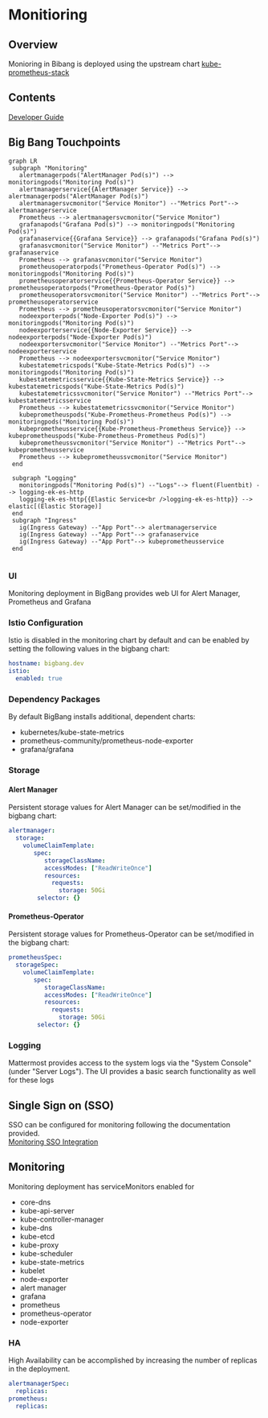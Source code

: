 # Monitioring

## Overview
Monioring in Bibang is deployed using the upstream chart  [kube-prometheus-stack](https://github.com/prometheus-community/helm-charts/charts/kube-prometheus-stack)

## Contents

[Developer Guide](docs/developer-guide.md)

## Big Bang Touchpoints

 ```mermaid
graph LR
  subgraph "Monitoring"
    alertmanagerpods("AlertManager Pod(s)") --> monitoringpods("Monitoring Pod(s)")
    alertmanagerservice{{AlertManager Service}} --> alertmanagerpods("AlertManager Pod(s)")
    alertmanagersvcmonitor("Service Monitor") --"Metrics Port"--> alertmanagerservice
    Prometheus --> alertmanagersvcmonitor("Service Monitor")
    grafanapods("Grafana Pod(s)") --> monitoringpods("Monitoring Pod(s)")
    grafanaservice{{Grafana Service}} --> grafanapods("Grafana Pod(s)")
    grafanasvcmonitor("Service Monitor") --"Metrics Port"--> grafanaservice
    Prometheus --> grafanasvcmonitor("Service Monitor")
    prometheusoperatorpods("Prometheus-Operator Pod(s)") --> monitoringpods("Monitoring Pod(s)")
    prometheusoperatorservice{{Prometheus-Operator Service}} -->  prometheusoperatorpods("Prometheus-Operator Pod(s)")
    prometheusoperatorsvcmonitor("Service Monitor") --"Metrics Port"--> prometheusoperatorservice
    Prometheus --> prometheusoperatorsvcmonitor("Service Monitor")
    nodeexporterpods("Node-Exporter Pod(s)") --> monitoringpods("Monitoring Pod(s)")
    nodeexporterservice{{Node-Exporter Service}} -->  nodeexporterpods("Node-Exporter Pod(s)")
    nodeexportersvcmonitor("Service Monitor") --"Metrics Port"-->  nodeexporterservice
    Prometheus --> nodeexportersvcmonitor("Service Monitor")
    kubestatemetricspods("Kube-State-Metrics Pod(s)") --> monitoringpods("Monitoring Pod(s)")
    kubestatemetricsservice{{Kube-State-Metrics Service}} -->  kubestatemetricspods("Kube-State-Metrics Pod(s)")
    kubestatemetricssvcmonitor("Service Monitor") --"Metrics Port"-->  kubestatemetricsservice
    Prometheus --> kubestatemetricssvcmonitor("Service Monitor")
    kubeprometheuspods("Kube-Prometheus-Prometheus Pod(s)") --> monitoringpods("Monitoring Pod(s)")
    kubeprometheusservice{{Kube-Prometheus-Prometheus Service}} -->  kubeprometheuspods("Kube-Prometheus-Prometheus Pod(s)")
    kubeprometheussvcmonitor("Service Monitor") --"Metrics Port"-->  kubeprometheusservice
    Prometheus --> kubeprometheussvcmonitor("Service Monitor")
  end

  subgraph "Logging"
    monitoringpods("Monitoring Pod(s)") --"Logs"--> fluent(Fluentbit) --> logging-ek-es-http
    logging-ek-es-http{{Elastic Service<br />logging-ek-es-http}} --> elastic[(Elastic Storage)]
  end
  subgraph "Ingress"
    ig(Ingress Gateway) --"App Port"--> alertmanagerservice
    ig(Ingress Gateway) --"App Port"--> grafanaservice
    ig(Ingress Gateway) --"App Port"--> kubeprometheusservice
  end 
  
```   
### UI

Monitoring deployment in BigBang provides web UI for Alert Manager, Prometheus and Grafana

### Istio Configuration

Istio is disabled in the monitoring
 chart by default and can be enabled by setting the following values in the bigbang chart:

```yaml
hostname: bigbang.dev
istio:
  enabled: true
```

### Dependency Packages

By default BigBang  installs additional, dependent charts:
* kubernetes/kube-state-metrics
* prometheus-community/prometheus-node-exporter
* grafana/grafana

### Storage
#### Alert Manager
Persistent storage values for Alert Manager can be set/modified  in the bigbang chart:

```yaml
alertmanager:
  storage:
    volumeClaimTemplate:
       spec:
          storageClassName: 
          accessModes: ["ReadWriteOnce"]
          resources:
            requests:
              storage: 50Gi
        selector: {}
```

#### Prometheus-Operator
Persistent storage values for Prometheus-Operator can be set/modified  in the bigbang chart:

```yaml
prometheusSpec:
  storageSpec:
    volumeClaimTemplate:
       spec:
          storageClassName: 
          accessModes: ["ReadWriteOnce"]
          resources:
            requests:
              storage: 50Gi
        selector: {}
```

### Logging

Mattermost provides access to the system logs via the "System Console" (under "Server Logs"). The UI provides a basic search functionality as well for these logs

## Single Sign on (SSO)

SSO can be configured for monitoring  following the documentation provided. \
[Monitoring SSO Integration](https://repo1.dso.mil/platform-one/big-bang/apps/core/monitoring/-/blob/main/docs/KEYCLOAK.md)

## Monitoring
Monitoring deployment has serviceMonitors enabled for
* core-dns
* kube-api-server
* kube-controller-manager
* kube-dns
* kube-etcd
* kube-proxy
* kube-scheduler
* kube-state-metrics
*  kubelet
* node-exporter
* alert manager
* grafana
* prometheus
* prometheus-operator
* node-exporter

### HA

High Availability can be accomplished by increasing the number of replicas in the deployment.

```yaml
alertmanagerSpec:
  replicas:
prometheus:
  replicas:
```









